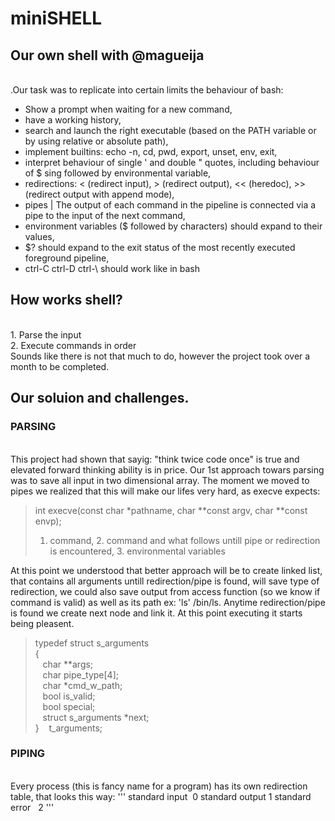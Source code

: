# miniSHELL
## Our own shell with @magueija

<br> .Our task was to replicate into certain limits the behaviour of bash:
- Show a prompt when waiting for a new command,
- have a working history,
- search and launch the right executable (based on the PATH variable or by using relative or absolute path),
- implement builtins: echo -n, cd, pwd, export, unset, env, exit,
- interpret behaviour of single ' and double " quotes, including behaviour of $ sing followed by environmental variable,
- redirections: < (redirect input), > (redirect output), << (heredoc), >> (redirect output with append mode),
- pipes | The output of each command in the pipeline is connected via a pipe to the input of the next command,
- environment variables ($ followed by characters) should expand to their values,
- $? should expand to the exit status of the most recently executed foreground pipeline,
- ctrl-C ctrl-D ctrl-\ should work like in bash

## How works shell?
<br> 1. Parse the input
<br> 2. Execute commands in order
<br> Sounds like there is not that much to do, however the project took over a month to be completed.

## Our soluion and challenges.
### PARSING
<br> This project had shown that sayig: "think twice code once" is true and elevated forward thinking ability is in price. Our 1st approach towars parsing was to save all input in two dimensional array. The moment we moved to pipes we realized that this will make our lifes very hard, as execve expects:
> int execve(const char *pathname, char **const argv, char **const envp);
> 1. command, 2. command and what follows untill pipe or redirection is encountered, 3. environmental variables

At this point we understood that better approach will be to create linked list, that contains all arguments untill redirection/pipe is found, will save type of redirection, we could also save output from access function (so we know if command is valid) as well as its path ex: 'ls' /bin/ls. Anytime redirection/pipe is found we create next node and link it. At this point executing it starts being pleasent.

>typedef struct s_arguments
<br>{
<br>&nbsp;&nbsp;	  char				**args;
<br>&nbsp;&nbsp;	  char				pipe_type[4];
<br>&nbsp;&nbsp;	  char				*cmd_w_path;
<br>&nbsp;&nbsp;	  bool				is_valid;
<br>&nbsp;&nbsp;	  bool				special;
<br>&nbsp;&nbsp;	  struct s_arguments	*next;
<br>}&nbsp;&nbsp;&nbsp;&nbsp;t_arguments;

### PIPING
<br> Every process (this is fancy name for a program) has its own redirection table, that looks this way:
'''
standard input&nbsp; 0
standard output 1
standard error&nbsp;	&nbsp;2
'''

